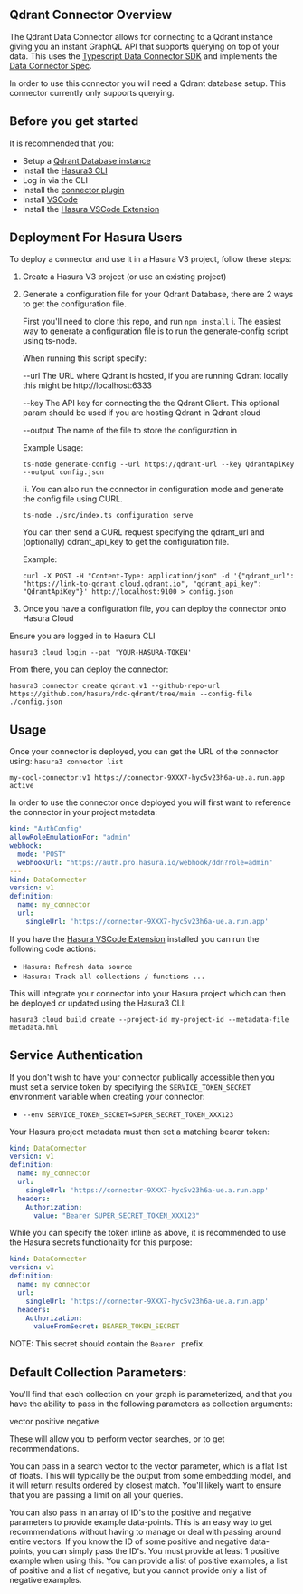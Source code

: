 ## Qdrant Connector Overview

The Qdrant Data Connector allows for connecting to a Qdrant instance giving you an instant GraphQL API that supports querying on top of your data. This uses the [Typescript Data Connector SDK](https://github.com/hasura/ndc-sdk-typescript) and implements the [Data Connector Spec](https://github.com/hasura/ndc-spec). 

In order to use this connector you will need a Qdrant database setup. This connector currently only supports querying. 

## Before you get started

It is recommended that you:

* Setup a [Qdrant Database instance](https://qdrant.tech/)
* Install the [Hasura3 CLI](https://github.com/hasura/v3-cli#hasura-v3-cli)
* Log in via the CLI
* Install the [connector plugin](https://hasura.io/docs/latest/hasura-cli/connector-plugin/)
* Install [VSCode](https://code.visualstudio.com)
* Install the [Hasura VSCode Extension](https://marketplace.visualstudio.com/items?itemName=HasuraHQ.hasura)

## Deployment For Hasura Users

To deploy a connector and use it in a Hasura V3 project, follow these steps:

1. Create a Hasura V3 project (or use an existing project)

2. Generate a configuration file for your Qdrant Database, there are 2 ways to get the configuration file.

    First you'll need to clone this repo, and run ```npm install```
    i. The easiest way to generate a configuration file is to run the generate-config script using ts-node. 

    When running this script specify:

    --url The URL where Qdrant is hosted, if you are running Qdrant locally this might be http://localhost:6333

    --key The API key for connecting the the Qdrant Client. This optional param should be used if you are hosting Qdrant in Qdrant cloud

    --output The name of the file to store the configuration in

    Example Usage:

    ```ts-node generate-config --url https://qdrant-url --key QdrantApiKey --output config.json```
    
    ii. You can also run the connector in configuration mode and generate the config file using CURL.

    ```ts-node ./src/index.ts configuration serve```

    You can then send a CURL request specifying the qdrant_url and (optionally) qdrant_api_key to get the configuration file.

    Example:

    ```curl -X POST -H "Content-Type: application/json" -d '{"qdrant_url": "https://link-to-qdrant.cloud.qdrant.io", "qdrant_api_key": "QdrantApiKey"}' http://localhost:9100 > config.json```

3. Once you have a configuration file, you can deploy the connector onto Hasura Cloud

Ensure you are logged in to Hasura CLI

```hasura3 cloud login --pat 'YOUR-HASURA-TOKEN'```

From there, you can deploy the connector:

```hasura3 connector create qdrant:v1 --github-repo-url https://github.com/hasura/ndc-qdrant/tree/main --config-file ./config.json```

## Usage

Once your connector is deployed, you can get the URL of the connector using:
```hasura3 connector list```

```
my-cool-connector:v1 https://connector-9XXX7-hyc5v23h6a-ue.a.run.app active
```

In order to use the connector once deployed you will first want to reference the connector in your project metadata:

```yaml
kind: "AuthConfig"
allowRoleEmulationFor: "admin"
webhook:
  mode: "POST"
  webhookUrl: "https://auth.pro.hasura.io/webhook/ddn?role=admin"
---
kind: DataConnector
version: v1
definition:
  name: my_connector
  url:
    singleUrl: 'https://connector-9XXX7-hyc5v23h6a-ue.a.run.app'
```

If you have the [Hasura VSCode Extension](https://marketplace.visualstudio.com/items?itemName=HasuraHQ.hasura) installed
you can run the following code actions:

* `Hasura: Refresh data source`
* `Hasura: Track all collections / functions ...`

This will integrate your connector into your Hasura project which can then be deployed or updated using the Hasura3 CLI:

```
hasura3 cloud build create --project-id my-project-id --metadata-file metadata.hml
```

## Service Authentication

If you don't wish to have your connector publically accessible then you must set a service token by specifying the  `SERVICE_TOKEN_SECRET` environment variable when creating your connector:

* `--env SERVICE_TOKEN_SECRET=SUPER_SECRET_TOKEN_XXX123`

Your Hasura project metadata must then set a matching bearer token:

```yaml
kind: DataConnector
version: v1
definition:
  name: my_connector
  url:
    singleUrl: 'https://connector-9XXX7-hyc5v23h6a-ue.a.run.app'
  headers:
    Authorization:
      value: "Bearer SUPER_SECRET_TOKEN_XXX123"
```

While you can specify the token inline as above, it is recommended to use the Hasura secrets functionality for this purpose:

```yaml
kind: DataConnector
version: v1
definition:
  name: my_connector
  url:
    singleUrl: 'https://connector-9XXX7-hyc5v23h6a-ue.a.run.app'
  headers:
    Authorization:
      valueFromSecret: BEARER_TOKEN_SECRET
```

NOTE: This secret should contain the `Bearer ` prefix.


## Default Collection Parameters:

You'll find that each collection on your graph is parameterized, and that you have the ability to pass in the following parameters as collection arguments:

vector
positive
negative

These will allow you to perform vector searches, or to get recommendations.

You can pass in a search vector to the vector parameter, which is a flat list of floats. This will typically be the output from some embedding model, and it will return results ordered by closest match. You'll likely want to ensure that you are passing a limit on all your queries.

You can also pass in an array of ID's to the positive and negative parameters to provide example data-points. This is an easy way to get recommendations without having to manage or deal with passing around entire vectors. If you know the ID of some positive and negative data-points, you can simply pass the ID's. You must provide at least 1 positive example when using this. You can provide a list of positive examples, a list of positive and a list of negative, but you cannot provide only a list of negative examples.